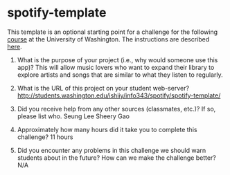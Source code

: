 # spotify-template
This template is an optional starting point for a challenge for the following [course](http://faculty.washington.edu/mikefree/info343/) at the University of Washington.  The instructions are described [here](http://faculty.washington.edu/mikefree/info343/#/challenges/spotify).

1. What is the purpose of your project (i.e., why would someone use this app)?
This will allow music lovers who want to expand their library to explore artists and songs that are similar to what they listen to regularly.

2. What is the URL of this project on your student web-server?
http://students.washington.edu/ishiiy/info343/spotify/spotify-template/

3. Did you receive help from any other sources (classmates, etc.)? If so, please list who.
Seung Lee
Sheery Gao

4. Approximately how many hours did it take you to complete this challenge?
11 hours

5. Did you encounter any problems in this challenge we should warn students about in the future? How can we make the challenge better?
N/A